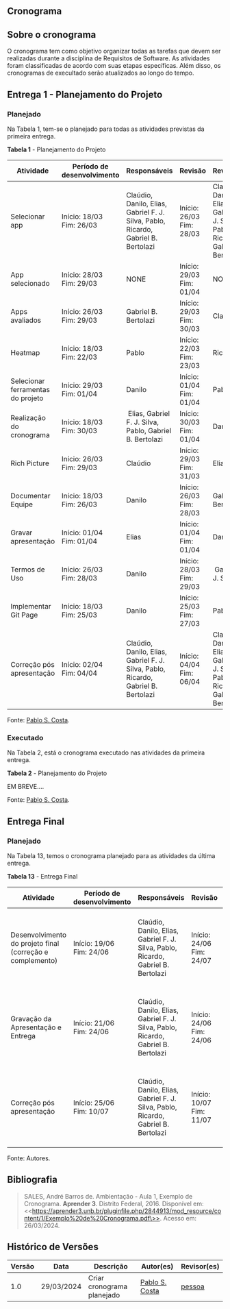 ## Cronograma

## Sobre o cronograma

O cronograma tem como objetivo organizar todas as tarefas que devem ser realizadas durante a disciplina de Requisitos de Software. As atividades foram classificadas de acordo com suas etapas específicas. Além disso, os cronogramas de execultado serão atualizados ao longo do tempo.

## Entrega 1 - Planejamento do Projeto

### Planejado

Na Tabela 1, tem-se o planejado para todas as atividades previstas da primeira entrega.

**Tabela 1** - Planejamento do Projeto

| Atividade | Período de desenvolvimento | Responsáveis | Revisão | Revisores |
| --- | --- | --- | --- | --- |
| Selecionar app | Início: 18/03 <br> Fim: 26/03 | Claúdio, Danilo, Elias, Gabriel F. J. Silva, Pablo, Ricardo, Gabriel B. Bertolazi | Início: 26/03 Fim: 28/03 | Claúdio, Danilo, Elias, Gabriel F. J. Silva, Pablo, Ricardo, Gabriel B. Bertolazi |
| App selecionado | Início: 28/03 <br>Fim: 29/03 | NONE | Início: 29/03   <br>Fim: 01/04 | NONE |
| Apps avaliados | Início: 26/03   <br>Fim: 29/03 | Gabriel B. Bertolazi | Início: 29/03   <br>Fim: 30/03 | Claúdio |
| Heatmap | Início: 18/03   <br>Fim: 22/03 | Pablo | Início: 22/03 Fim: 23/03 | Ricardo |
| Selecionar ferramentas do projeto | Início: 29/03   <br>Fim: 01/04 | Danilo | Início: 01/04 Fim: 01/04 | Pablo |
| Realização do cronograma | Início: 18/03   <br>Fim: 30/03 |  Elias, Gabriel F. J. Silva, Pablo, Gabriel B. Bertolazi | Início: 30/03 Fim: 01/04 | Danilo |
| Rich Picture | Início: 26/03  <br>Fim: 29/03 | Claúdio | Início: 29/03 Fim: 31/03 | Elias |
| Documentar Equipe | Início: 18/03   <br>Fim: 26/03 | Danilo | Início: 26/03 <br> Fim: 28/03 | Gabriel B. Bertolazi |
| Gravar apresentação | Início: 01/04  <br>Fim: 01/04 | Elias | Início: 01/04 Fim: 01/04 | Danilo |
| Termos de Uso | Início: 26/03   <br>Fim: 28/03 | Danilo | Início: 28/03   <br>Fim: 29/03 |  Gabriel F. J. Silva |
| Implementar Git Page | Início: 18/03   <br>Fim: 25/03 | Danilo | Início: 25/03 Fim: 27/03 | Pablo |
| Correção pós apresentação | Início: 02/04  <br>Fim: 04/04 | Claúdio, Danilo, Elias, Gabriel F. J. Silva, Pablo, Ricardo, Gabriel B. Bertolazi | Início: 04/04  <br>Fim: 06/04 | Claúdio, Danilo, Elias, Gabriel F. J. Silva, Pablo, Ricardo, Gabriel B. Bertolazi |

Fonte: [Pablo S. Costa](https://github.com/pabloheika).

### Executado

Na Tabela 2, está o cronograma executado nas atividades da primeira entrega.

**Tabela 2** - Planejamento do Projeto

EM BREVE….

Fonte: [Pablo S. Costa](https://github.com/pabloheika).

## Entrega Final

### Planejado

Na Tabela 13, temos o cronograma planejado para as atividades da última entrega.

**Tabela 13** - Entrega Final

| Atividade | Período de desenvolvimento | Responsáveis | Revisão | Revisores |
| --- | --- | --- | --- | --- |
| Desenvolvimento do projeto final (correção e complemento) | Início: 19/06  <br>Fim: 24/06 | Claúdio, Danilo, Elias, Gabriel F. J. Silva, Pablo, Ricardo, Gabriel B. Bertolazi | Início: 24/06 Fim: 24/07 | Claúdio, Danilo, Elias, Gabriel F. J. Silva, Pablo, Ricardo, Gabriel B. Bertolazi |
| Gravação da Apresentação e Entrega | Início: 21/06  <br>Fim: 24/06 | Claúdio, Danilo, Elias, Gabriel F. J. Silva, Pablo, Ricardo, Gabriel B. Bertolazi | Início: 24/06 Fim: 24/06 | Claúdio, Danilo, Elias, Gabriel F. J. Silva, Pablo, Ricardo, Gabriel B. Bertolazi |
| Correção pós apresentação | Início: 25/06  <br>Fim: 10/07 | Claúdio, Danilo, Elias, Gabriel F. J. Silva, Pablo, Ricardo, Gabriel B. Bertolazi | Início: 10/07  <br>Fim: 11/07 | Claúdio, Danilo, Elias, Gabriel F. J. Silva, Pablo, Ricardo, Gabriel B. Bertolazi |

Fonte: Autores.

## Bibliografia

> SALES, André Barros de. Ambientação - Aula 1, Exemplo de Cronograma. **Aprender 3**. Distrito Federal, 2016. Disponível em: \<\<https://aprender3.unb.br/pluginfile.php/2844913/mod_resource/content/1/Exemplo%20de%20Cronograma.pdf\>>. Acesso em: 26/03/2024.

## Histórico de Versões

| Versão | Data | Descrição | Autor(es) | Revisor(es) |
| --- | --- | --- | --- | --- |
| 1.0 | 29/03/2024 | Criar cronograma planejado | [Pablo S. Costa](https://github.com/pabloheika) | [pessoa](https://github.com/pessoa) |